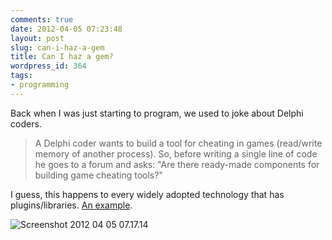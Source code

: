 ```yaml
---
comments: true
date: 2012-04-05 07:23:48
layout: post
slug: can-i-haz-a-gem
title: Can I haz a gem?
wordpress_id: 364
tags:
- programming
---
```


Back when I was just starting to program, we used to joke about Delphi coders.

> A Delphi coder wants to build a tool for cheating in games (read/write memory of another process). So, before writing a single line of code he goes to a forum and asks: "Are there ready-made components for building game cheating tools?"

I guess, this happens to every widely adopted technology that has plugins/libraries. [An example](http://stackoverflow.com/questions/10022215/building-an-auction-with-ruby-on-rails).

![Screenshot 2012 04 05 07.17.14](http://software.tulentsev.com/images/uploads/2012/04/screenshot_2012_04_05_071714.png)



